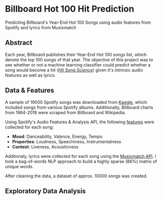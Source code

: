 # Billboard Hot 100 Hit Prediction
Predicting Billboard's Year-End Hot 100 Songs using audio features from Spotify and lyrics from Musixmatch

## Abstract
Each year, Billboard publishes their Year-End Hot 100 songs list, which denote the top 100 songs of that year. The objective of this project was to see whether or not a machine learning classifier could predict whether a song would become a hit *([Hit Song Science](https://en.wikipedia.org/wiki/Hit_Song_Science))* given it's intrinsic audio features as well as lyrics.

## Data & Features
A sample of 19000 Spotify songs was downloaded from [Kaggle](https://www.kaggle.com/edalrami/19000-spotify-songs), which included songs from various Spotify albums. Additionally, Billboard charts from 1964-2018 were scraped from Billboard and Wikipedia.

Using Spotify's Audio Features & Analysis API, the following [features](https://developer.spotify.com/documentation/web-api/reference/tracks/get-audio-features/) were collected for each song: 
- **Mood**: Danceability, Valence, Energy, Tempo
- **Properties**: Loudness, Speechiness, Instrumentalness
- **Context**: Liveness, Acousticness

Additonaly, lyrics were collected for each song using the [Musixmatch API](https://developer.musixmatch.com/documentation/api-reference/track-lyrics-get). I took a bag-of-words NLP approach to build a highly sparse (86%) matrix of unique words.

After cleaning the data, a dataset of approx. 10000 songs was created.

## Exploratory Data Analysis

